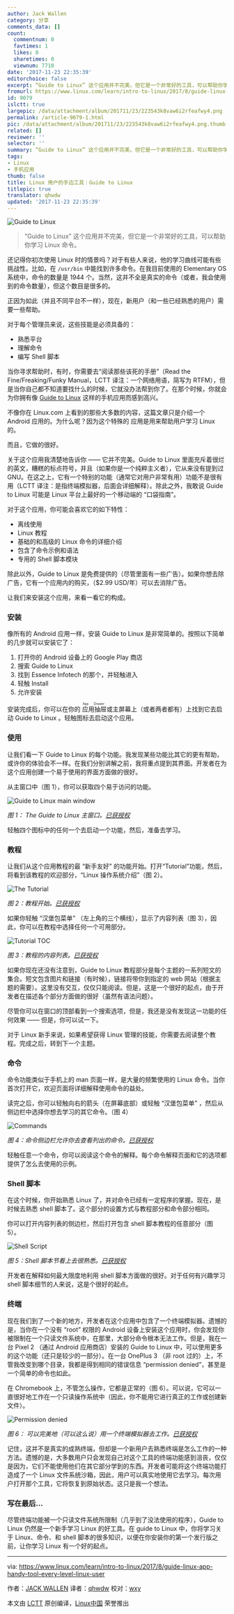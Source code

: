 ```yaml
---
author: Jack Wallen
category: 分享
comments_data: []
count:
  commentnum: 0
  favtimes: 1
  likes: 0
  sharetimes: 0
  viewnum: 7710
date: '2017-11-23 22:35:39'
editorchoice: false
excerpt: “Guide to Linux” 这个应用并不完美，但它是一个非常好的工具，可以帮助你学习 Linux 命令。
fromurl: https://www.linux.com/learn/intro-to-linux/2017/8/guide-linux-app-handy-tool-every-level-linux-user
id: 9079
islctt: true
largepic: /data/attachment/album/201711/23/223543k8vaw6i2rfeafwy4.png
permalink: /article-9079-1.html
pic: /data/attachment/album/201711/23/223543k8vaw6i2rfeafwy4.png.thumb.jpg
related: []
reviewer: ''
selector: ''
summary: “Guide to Linux” 这个应用并不完美，但它是一个非常好的工具，可以帮助你学习 Linux 命令。
tags:
- Linux
- 手机应用
thumb: false
title: Linux 用户的手边工具：Guide to Linux
titlepic: true
translator: qhwdw
updated: '2017-11-23 22:35:39'
---
```


![Guide to Linux](/data/attachment/album/201711/23/223543k8vaw6i2rfeafwy4.png "Guide to Linux")



> 
> “Guide to Linux” 这个应用并不完美，但它是一个非常好的工具，可以帮助你学习 Linux 命令。
> 
> 
> 


还记得你初次使用 Linux 时的情景吗？对于有些人来说，他的学习曲线可能有些挑战性。比如，在 `/usr/bin` 中能找到许多命令。在我目前使用的 Elementary OS 系统中，命令的数量是 1944 个。当然，这并不全是真实的命令（或者，我会使用到的命令数量），但这个数目是很多的。


正因为如此（并且不同平台不一样），现在，新用户（和一些已经熟悉的用户）需要一些帮助。


对于每个管理员来说，这些技能是必须具备的：


* 熟悉平台
* 理解命令
* 编写 Shell 脚本


当你寻求帮助时，有时，你需要去“阅读那些该死的手册”（Read the Fine/Freaking/Funky Manual，LCTT 译注：一个网络用语，简写为 RTFM），但是当你自己都不知道要找什么的时候，它就没办法帮到你了。在那个时候，你就会为你拥有像 [Guide to Linux](https://play.google.com/store/apps/details?id=com.essence.linuxcommands) 这样的手机应用而感到高兴。


不像你在 Linux.com 上看到的那些大多数的内容，这篇文章只是介绍一个 Android 应用的。为什么呢？因为这个特殊的 应用是用来帮助用户学习 Linux 的。


而且，它做的很好。


关于这个应用我清楚地告诉你 —— 它并不完美。Guide to Linux 里面充斥着很烂的英文，糟糕的标点符号，并且（如果你是一个纯粹主义者），它从来没有提到过 GNU。在这之上，它有一个特别的功能（通常它对用户非常有用）功能不是很有用（LCTT 译注：是指终端模拟器，后面会详细解释）。除此之外，我敢说 Guide to Linux 可能是 Linux 平台上最好的一个移动端的 “口袋指南”。


对于这个应用，你可能会喜欢它的如下特性：


* 离线使用
* Linux 教程
* 基础的和高级的 Linux 命令的详细介绍
* 包含了命令示例和语法
* 专用的 Shell 脚本模块


除此以外，Guide to Linux 是免费提供的（尽管里面有一些广告）。如果你想去除广告，它有一个应用内的购买，（$2.99 USD/年）可以去消除广告。


让我们来安装这个应用，来看一看它的构成。


### 安装


像所有的 Android 应用一样，安装 Guide to Linux 是非常简单的。按照以下简单的几步就可以安装它了：


1. 打开你的 Android 设备上的 Google Play 商店
2. 搜索 Guide to Linux
3. 找到 Essence Infotech 的那个，并轻触进入
4. 轻触 Install
5. 允许安装


安装完成后，你可以在你的<ruby> 应用抽屉 <rt>  App Drawer </rt></ruby>或主屏幕上（或者两者都有）上找到它去启动 Guide to Linux 。轻触图标去启动这个应用。


### 使用


让我们看一下 Guide to Linux 的每个功能。我发现某些功能比其它的更有帮助，或许你的体验会不一样。在我们分别讲解之前，我将重点提到其界面。开发者在为这个应用创建一个易于使用的界面方面做的很好。


从主窗口中（图 1），你可以获取四个易于访问的功能。


![Guide to Linux main window](/data/attachment/album/201711/23/223543abnp4ybqzumiim4b.jpg "Guide to Linux main window")


*图 1： The Guide to Linux 主窗口。[已获授权](https://www.linux.com/licenses/category/used-permission)*


轻触四个图标中的任何一个去启动一个功能，然后，准备去学习。


### 教程


让我们从这个应用教程的最 “新手友好” 的功能开始。打开“Tutorial”功能，然后，将看到该教程的欢迎部分，“Linux 操作系统介绍”（图 2）。


![The Tutorial](/data/attachment/album/201711/23/223544klh20ll219g25h69.jpg "The Tutorial")


*图 2：教程开始。[已获授权](https://www.linux.com/licenses/category/used-permission)*


如果你轻触 “汉堡包菜单” （左上角的三个横线），显示了内容列表（图 3），因此，你可以在教程中选择任何一个可用部分。


![Tutorial TOC](/data/attachment/album/201711/23/223544k7ztt49oxx44l94r.jpg "Tutorial TOC")


*图 3：教程的内容列表。[已获授权](https://www.linux.com/licenses/category/used-permission)*


如果你现在还没有注意到，Guide to Linux 教程部分是每个主题的一系列短文的集合。短文包含图片和链接（有时候），链接将带你到指定的 web 网站（根据主题的需要）。这里没有交互，仅仅只能阅读。但是，这是一个很好的起点，由于开发者在描述各个部分方面做的很好（虽然有语法问题）。


尽管你可以在窗口的顶部看到一个搜索选项，但是，我还是没有发现这一功能的任何效果 —— 但是，你可以试一下。


对于 Linux 新手来说，如果希望获得 Linux 管理的技能，你需要去阅读整个教程。完成之后，转到下一个主题。


### 命令


命令功能类似于手机上的 man 页面一样，是大量的频繁使用的 Linux 命令。当你首次打开它，欢迎页面将详细解释使用命令的益处。


读完之后，你可以轻触向右的箭头（在屏幕底部）或轻触 “汉堡包菜单” ，然后从侧边栏中选择你想去学习的其它命令。（图 4）


![Commands](/data/attachment/album/201711/23/223545x51z7ipmwp33fpqm.jpg "Commands")


*图 4：命令侧边栏允许你去查看列出的命令。[已获授权](https://www.linux.com/licenses/category/used-permission)*


轻触任意一个命令，你可以阅读这个命令的解释。每个命令解释页面和它的选项都提供了怎么去使用的示例。


### Shell 脚本


在这个时候，你开始熟悉 Linux 了，并对命令已经有一定程序的掌握。现在，是时候去熟悉 shell 脚本了。这个部分的设置方式与教程部分和命令部分相同。


你可以打开内容列表的侧边栏，然后打开包含 shell 脚本教程的任意部分（图 5）。


![Shell Script](/data/attachment/album/201711/23/223546wsynfson8osga71o.jpg "Shell Script")


*图 5：Shell 脚本节看上去很熟悉。[已获授权](https://www.linux.com/licenses/category/used-permission)*


开发者在解释如何最大限度地利用 shell 脚本方面做的很好。对于任何有兴趣学习 shell 脚本细节的人来说，这是个很好的起点。


### 终端


现在我们到了一个新的地方，开发者在这个应用中包含了一个终端模拟器。遗憾的是，当你在一个没有 “root” 权限的 Android 设备上安装这个应用时，你会发现你被限制在一个只读文件系统中，在那里，大部分命令根本无法工作。但是，我在一台 Pixel 2 （通过 Android 应用商店）安装的 Guide to Linux 中，可以使用更多的这个功能（还只是较少的一部分）。在一台 OnePlus 3 （非 root 过的）上，不管我改变到哪个目录，我都是得到相同的错误信息 “permission denied”，甚至是一个简单的命令也如此。


在 Chromebook 上，不管怎么操作，它都是正常的（图 6）。可以说，它可以一直很好地工作在一个只读操作系统中（因此，你不能用它进行真正的工作或创建新文件）。


![Permission denied](/data/attachment/album/201711/23/223546opizu8xaxpwpv82k.jpg "Permission denied")


*图 6： 可以完美地（可以这么说）用一个终端模拟器去工作。[已获授权](https://www.linux.com/licenses/category/used-permission)*


记住，这并不是真实的成熟终端，但却是一个新用户去熟悉终端是怎么工作的一种方法。遗憾的是，大多数用户只会发现自己对这个工具的终端功能感到沮丧，仅仅是因为，它们不能使用他们在其它部分学到的东西。开发者可能将这个终端功能打造成了一个 Linux 文件系统沙箱，因此，用户可以真实地使用它去学习。每次用户打开那个工具，它将恢复到原始状态。这只是我一个想法。


### 写在最后…


尽管终端功能被一个只读文件系统所限制（几乎到了没法使用的程序），Guide to Linux 仍然是一个新手学习 Linux 的好工具。在 guide to Linux 中，你将学习关于 Linux、命令、和 shell 脚本的很多知识，以便在你安装你的第一个发行版之前，让你学习 Linux 有一个好的起点。




---


via: <https://www.linux.com/learn/intro-to-linux/2017/8/guide-linux-app-handy-tool-every-level-linux-user>


作者：[JACK WALLEN](https://www.linux.com/users/jlwallen) 译者：[qhwdw](https://github.com/qhwdw) 校对：[wxy](https://github.com/wxy)


本文由 [LCTT](https://github.com/LCTT/TranslateProject) 原创编译，[Linux中国](https://linux.cn/) 荣誉推出